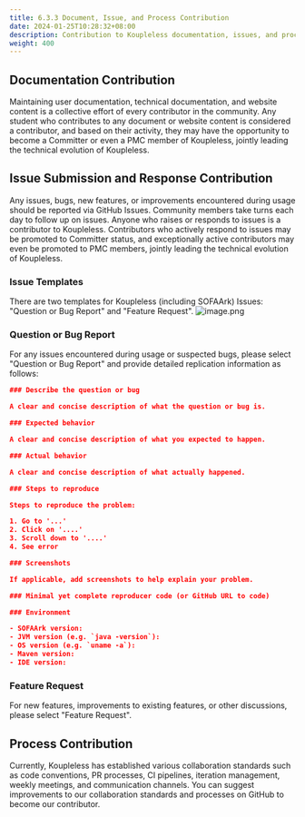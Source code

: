 ```yaml
---
title: 6.3.3 Document, Issue, and Process Contribution
date: 2024-01-25T10:28:32+08:00
description: Contribution to Koupleless documentation, issues, and processes
weight: 400
---
```


## Documentation Contribution
Maintaining user documentation, technical documentation, and website content is a collective effort of every contributor in the community. Any student who contributes to any document or website content is considered a contributor, and based on their activity, they may have the opportunity to become a Committer or even a PMC member of Koupleless, jointly leading the technical evolution of Koupleless.

## Issue Submission and Response Contribution
Any issues, bugs, new features, or improvements encountered during usage should be reported via GitHub Issues. Community members take turns each day to follow up on issues. Anyone who raises or responds to issues is a contributor to Koupleless. Contributors who actively respond to issues may be promoted to Committer status, and exceptionally active contributors may even be promoted to PMC members, jointly leading the technical evolution of Koupleless.

### Issue Templates
There are two templates for Koupleless (including SOFAArk) Issues: "Question or Bug Report" and "Feature Request". ![image.png](https://intranetproxy.alipay.com/skylark/lark/0/2023/png/671/1694089517798-6930c476-c675-44c1-8e76-9f98166f0645.png#clientId=uab052d98-bf90-4&from=paste&height=182&id=u345d4d11&originHeight=364&originWidth=2358&originalType=binary&ratio=2&rotation=0&showTitle=false&size=156188&status=done&style=none&taskId=ufbd6f12c-1e4f-4de5-a74c-a951ddabfac&title=&width=1179)

### Question or Bug Report
For any issues encountered during usage or suspected bugs, please select "Question or Bug Report" and provide detailed replication information as follows:
```json
### Describe the question or bug

A clear and concise description of what the question or bug is.

### Expected behavior

A clear and concise description of what you expected to happen.

### Actual behavior

A clear and concise description of what actually happened.

### Steps to reproduce

Steps to reproduce the problem:

1. Go to '...'
2. Click on '....'
3. Scroll down to '....'
4. See error

### Screenshots

If applicable, add screenshots to help explain your problem.

### Minimal yet complete reproducer code (or GitHub URL to code)

### Environment

- SOFAArk version:
- JVM version (e.g. `java -version`):
- OS version (e.g. `uname -a`):
- Maven version:
- IDE version:

```

### Feature Request
For new features, improvements to existing features, or other discussions, please select "Feature Request".

## Process Contribution
Currently, Koupleless has established various collaboration standards such as code conventions, PR processes, CI pipelines, iteration management, weekly meetings, and communication channels. You can suggest improvements to our collaboration standards and processes on GitHub to become our contributor.

<br/>
<br/>
